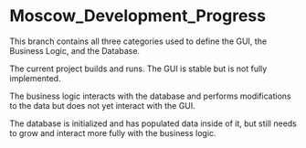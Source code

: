 # Moscow_Development_Progress

This branch contains all three categories used to define the GUI, the Business Logic, and the Database.  

The current project builds and runs.  The GUI is stable but is not fully implemented.  

The business logic interacts with the database and performs modifications to the data but does not yet interact with the GUI.

The database is initialized and has populated data inside of it, but still needs to grow and interact more fully with the business logic.
